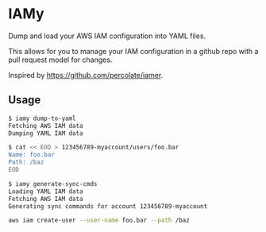 IAMy
=========

Dump and load your AWS IAM configuration into YAML files.

This allows for you to manage your IAM configuration in a github repo with a pull request model for changes.

Inspired by https://github.com/percolate/iamer.

## Usage

```bash
$ iamy dump-to-yaml
Fetching AWS IAM data
Dumping YAML IAM data

$ cat << EOD > 123456789-myaccount/users/foo.bar
Name: foo.bar
Path: /baz
EOD

$ iamy generate-sync-cmds
Loading YAML IAM data
Fetching AWS IAM data
Generating sync commands for account 123456789-myaccount

aws iam create-user --user-name foo.bar --path /baz
```
